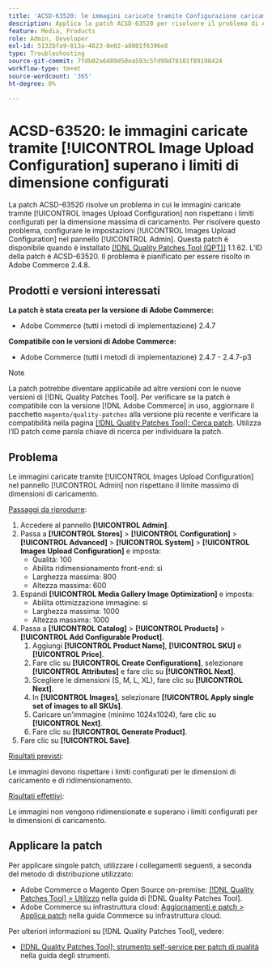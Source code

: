 ```yaml
---
title: 'ACSD-63520: le immagini caricate tramite Configurazione caricamento immagine superano i limiti di dimensione configurati'
description: Applica la patch ACSD-63520 per risolvere il problema di Adobe Commerce per cui le immagini caricate tramite la configurazione di caricamento immagini nel pannello di amministrazione non rispettano i limiti configurati per la dimensione massima del caricamento.
feature: Media, Products
role: Admin, Developer
exl-id: 5132bfa9-813a-4623-8e02-a8801f6396e8
type: Troubleshooting
source-git-commit: 7fdb02a6d89d50ea593c5fd99d78101f89198424
workflow-type: tm+mt
source-wordcount: '365'
ht-degree: 0%

---
```


# ACSD-63520: le immagini caricate tramite [!UICONTROL Image Upload Configuration] superano i limiti di dimensione configurati

La patch ACSD-63520 risolve un problema in cui le immagini caricate tramite [!UICONTROL Images Upload Configuration] non rispettano i limiti configurati per la dimensione massima di caricamento. Per risolvere questo problema, configurare le impostazioni [!UICONTROL Images Upload Configuration] nel pannello [!UICONTROL Admin]. Questa patch è disponibile quando è installato [[!DNL Quality Patches Tool (QPT)]](/help/tools/quality-patches-tool/quality-patches-tool-to-self-serve-quality-patches.md) 1.1.62. L’ID della patch è ACSD-63520. Il problema è pianificato per essere risolto in Adobe Commerce 2.4.8.

## Prodotti e versioni interessati

**La patch è stata creata per la versione di Adobe Commerce:**
* Adobe Commerce (tutti i metodi di implementazione) 2.4.7

**Compatibile con le versioni di Adobe Commerce:**
* Adobe Commerce (tutti i metodi di implementazione) 2.4.7 - 2.4.7-p3

>[!NOTE]
>
>La patch potrebbe diventare applicabile ad altre versioni con le nuove versioni di [!DNL Quality Patches Tool]. Per verificare se la patch è compatibile con la versione [!DNL Adobe Commerce] in uso, aggiornare il pacchetto `magento/quality-patches` alla versione più recente e verificare la compatibilità nella pagina [[!DNL Quality Patches Tool]: Cerca patch](https://experienceleague.adobe.com/tools/commerce-quality-patches/index.html?lang=it). Utilizza l’ID patch come parola chiave di ricerca per individuare la patch.

## Problema

Le immagini caricate tramite [!UICONTROL Images Upload Configuration] nel pannello [!UICONTROL Admin] non rispettano il limite massimo di dimensioni di caricamento.

<u>Passaggi da riprodurre</u>:

1. Accedere al pannello **[!UICONTROL Admin]**.
1. Passa a **[!UICONTROL Stores]** > **[!UICONTROL Configuration]** > **[!UICONTROL Advanced]** > **[!UICONTROL System]** > **[!UICONTROL Images Upload Configuration]** e imposta:
   * Qualità: 100
   * Abilita ridimensionamento front-end: sì
   * Larghezza massima: 800
   * Altezza massima: 600
1. Espandi **[!UICONTROL Media Gallery Image Optimization]** e imposta:
   * Abilita ottimizzazione immagine: sì
   * Larghezza massima: 1000
   * Altezza massima: 1000
1. Passa a **[!UICONTROL Catalog]** > **[!UICONTROL Products]** > **[!UICONTROL Add Configurable Product]**.
   1. Aggiungi **[!UICONTROL Product Name]**, **[!UICONTROL SKU]** e **[!UICONTROL Price]**.
   1. Fare clic su **[!UICONTROL Create Configurations]**, selezionare **[!UICONTROL Attributes]** e fare clic su **[!UICONTROL Next]**.
   1. Scegliere le dimensioni (S, M, L, XL), fare clic su **[!UICONTROL Next]**.
   1. In **[!UICONTROL Images]**, selezionare **[!UICONTROL Apply single set of images to all SKUs]**.
   1. Caricare un&#39;immagine (minimo 1024x1024), fare clic su **[!UICONTROL Next]**.
   1. Fare clic su **[!UICONTROL Generate Product]**.
1. Fare clic su **[!UICONTROL Save]**.

<u>Risultati previsti</u>:

Le immagini devono rispettare i limiti configurati per le dimensioni di caricamento e di ridimensionamento.

<u>Risultati effettivi</u>:

Le immagini non vengono ridimensionate e superano i limiti configurati per le dimensioni di caricamento.

## Applicare la patch

Per applicare singole patch, utilizzare i collegamenti seguenti, a seconda del metodo di distribuzione utilizzato:

* Adobe Commerce o Magento Open Source on-premise: [[!DNL Quality Patches Tool] > Utilizzo](/help/tools/quality-patches-tool/usage.md) nella guida di [!DNL Quality Patches Tool].
* Adobe Commerce su infrastruttura cloud: [Aggiornamenti e patch > Applica patch](https://experienceleague.adobe.com/docs/commerce-cloud-service/user-guide/develop/upgrade/apply-patches.html?lang=it) nella guida Commerce su infrastruttura cloud.

Per ulteriori informazioni su [!DNL Quality Patches Tool], vedere:

* [[!DNL Quality Patches Tool]: strumento self-service per patch di qualità](/help/tools/quality-patches-tool/quality-patches-tool-to-self-serve-quality-patches.md) nella guida degli strumenti.
